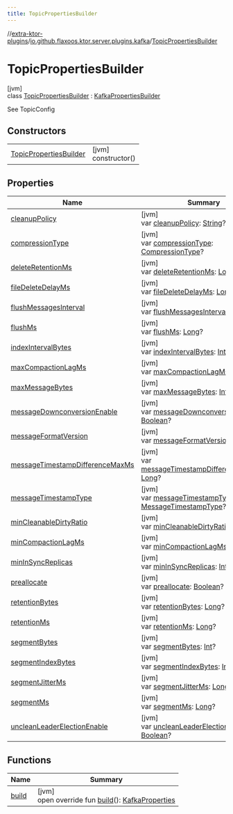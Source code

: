 ```yaml
---
title: TopicPropertiesBuilder
---
```


//[extra-ktor-plugins](../../../index.md)/[io.github.flaxoos.ktor.server.plugins.kafka](../index.md)/[TopicPropertiesBuilder](index.md)

# TopicPropertiesBuilder

[jvm]\
class [TopicPropertiesBuilder](index.md) : [KafkaPropertiesBuilder](../-kafka-properties-builder/index.md)

See TopicConfig

## Constructors

|                                                        |                        |
|--------------------------------------------------------|------------------------|
| [TopicPropertiesBuilder](-topic-properties-builder.md) | [jvm]<br>constructor() |

## Properties

| Name                                                                      | Summary                                                                                                                                                             |
|---------------------------------------------------------------------------|---------------------------------------------------------------------------------------------------------------------------------------------------------------------|
| [cleanupPolicy](cleanup-policy.md)                                        | [jvm]<br>var [cleanupPolicy](cleanup-policy.md): [String](https://kotlinlang.org/api/latest/jvm/stdlib/kotlin/-string/index.md)?                                    |
| [compressionType](compression-type.md)                                    | [jvm]<br>var [compressionType](compression-type.md): [CompressionType](../-compression-type/index.md)?                                                              |
| [deleteRetentionMs](delete-retention-ms.md)                               | [jvm]<br>var [deleteRetentionMs](delete-retention-ms.md): [Long](https://kotlinlang.org/api/latest/jvm/stdlib/kotlin/-long/index.md)?                               |
| [fileDeleteDelayMs](file-delete-delay-ms.md)                              | [jvm]<br>var [fileDeleteDelayMs](file-delete-delay-ms.md): [Long](https://kotlinlang.org/api/latest/jvm/stdlib/kotlin/-long/index.md)?                              |
| [flushMessagesInterval](flush-messages-interval.md)                       | [jvm]<br>var [flushMessagesInterval](flush-messages-interval.md): [Long](https://kotlinlang.org/api/latest/jvm/stdlib/kotlin/-long/index.md)?                       |
| [flushMs](flush-ms.md)                                                    | [jvm]<br>var [flushMs](flush-ms.md): [Long](https://kotlinlang.org/api/latest/jvm/stdlib/kotlin/-long/index.md)?                                                    |
| [indexIntervalBytes](index-interval-bytes.md)                             | [jvm]<br>var [indexIntervalBytes](index-interval-bytes.md): [Int](https://kotlinlang.org/api/latest/jvm/stdlib/kotlin/-int/index.md)?                               |
| [maxCompactionLagMs](max-compaction-lag-ms.md)                            | [jvm]<br>var [maxCompactionLagMs](max-compaction-lag-ms.md): [Long](https://kotlinlang.org/api/latest/jvm/stdlib/kotlin/-long/index.md)?                            |
| [maxMessageBytes](max-message-bytes.md)                                   | [jvm]<br>var [maxMessageBytes](max-message-bytes.md): [Int](https://kotlinlang.org/api/latest/jvm/stdlib/kotlin/-int/index.md)?                                     |
| [messageDownconversionEnable](message-downconversion-enable.md)           | [jvm]<br>var [messageDownconversionEnable](message-downconversion-enable.md): [Boolean](https://kotlinlang.org/api/latest/jvm/stdlib/kotlin/-boolean/index.md)?     |
| [messageFormatVersion](message-format-version.md)                         | [jvm]<br>var [messageFormatVersion](message-format-version.md): [String](https://kotlinlang.org/api/latest/jvm/stdlib/kotlin/-string/index.md)?                     |
| [messageTimestampDifferenceMaxMs](message-timestamp-difference-max-ms.md) | [jvm]<br>var [messageTimestampDifferenceMaxMs](message-timestamp-difference-max-ms.md): [Long](https://kotlinlang.org/api/latest/jvm/stdlib/kotlin/-long/index.md)? |
| [messageTimestampType](message-timestamp-type.md)                         | [jvm]<br>var [messageTimestampType](message-timestamp-type.md): [MessageTimestampType](../-message-timestamp-type/index.md)?                                        |
| [minCleanableDirtyRatio](min-cleanable-dirty-ratio.md)                    | [jvm]<br>var [minCleanableDirtyRatio](min-cleanable-dirty-ratio.md): [Float](https://kotlinlang.org/api/latest/jvm/stdlib/kotlin/-float/index.md)?                  |
| [minCompactionLagMs](min-compaction-lag-ms.md)                            | [jvm]<br>var [minCompactionLagMs](min-compaction-lag-ms.md): [Long](https://kotlinlang.org/api/latest/jvm/stdlib/kotlin/-long/index.md)?                            |
| [minInSyncReplicas](min-in-sync-replicas.md)                              | [jvm]<br>var [minInSyncReplicas](min-in-sync-replicas.md): [Int](https://kotlinlang.org/api/latest/jvm/stdlib/kotlin/-int/index.md)?                                |
| [preallocate](preallocate.md)                                             | [jvm]<br>var [preallocate](preallocate.md): [Boolean](https://kotlinlang.org/api/latest/jvm/stdlib/kotlin/-boolean/index.md)?                                       |
| [retentionBytes](retention-bytes.md)                                      | [jvm]<br>var [retentionBytes](retention-bytes.md): [Long](https://kotlinlang.org/api/latest/jvm/stdlib/kotlin/-long/index.md)?                                      |
| [retentionMs](retention-ms.md)                                            | [jvm]<br>var [retentionMs](retention-ms.md): [Long](https://kotlinlang.org/api/latest/jvm/stdlib/kotlin/-long/index.md)?                                            |
| [segmentBytes](segment-bytes.md)                                          | [jvm]<br>var [segmentBytes](segment-bytes.md): [Int](https://kotlinlang.org/api/latest/jvm/stdlib/kotlin/-int/index.md)?                                            |
| [segmentIndexBytes](segment-index-bytes.md)                               | [jvm]<br>var [segmentIndexBytes](segment-index-bytes.md): [Int](https://kotlinlang.org/api/latest/jvm/stdlib/kotlin/-int/index.md)?                                 |
| [segmentJitterMs](segment-jitter-ms.md)                                   | [jvm]<br>var [segmentJitterMs](segment-jitter-ms.md): [Long](https://kotlinlang.org/api/latest/jvm/stdlib/kotlin/-long/index.md)?                                   |
| [segmentMs](segment-ms.md)                                                | [jvm]<br>var [segmentMs](segment-ms.md): [Long](https://kotlinlang.org/api/latest/jvm/stdlib/kotlin/-long/index.md)?                                                |
| [uncleanLeaderElectionEnable](unclean-leader-election-enable.md)          | [jvm]<br>var [uncleanLeaderElectionEnable](unclean-leader-election-enable.md): [Boolean](https://kotlinlang.org/api/latest/jvm/stdlib/kotlin/-boolean/index.md)?    |

## Functions

| Name              | Summary                                                                                          |
|-------------------|--------------------------------------------------------------------------------------------------|
| [build](build.md) | [jvm]<br>open override fun [build](build.md)(): [KafkaProperties](../-kafka-properties/index.md) |

